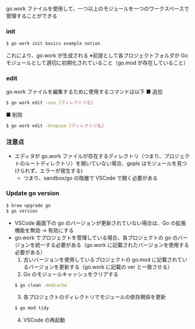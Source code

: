 go.work ファイルを使用して、一つ以上のモジュールを一つのワークスペースで管理することができる

### init

```bash
$ go work init basics example notion
```

これにより、go.work が生成される
※前提として各プロジェクトフォルダが Go モジュールとして適切に初期化されていること（go.mod が存在していること）

### edit

go.work ファイルを編集するために使用するコマンドは以下
■ 追加

```bash
$ go work edit -use [ディレクトリ名]
```

■ 削除

```bash
$ go work edit -dropuse [ディレクトリ名]
```

### 注意点

- エディタが go.work ファイルが存在するディレクトリ（つまり、プロジェクトのルートディレクトリ）を開いていない場合、gopls はモジュールを見つけられず、エラーが発生する)
  - つまり、sandbox/go の階層で VSCode で開く必要がある

### Update go version

```bash
$ brew upgrade go
$ go version
```

- VSCode 画面下の go のバージョンが更新されていない場合は、Go の拡張機能を無効 → 有効にする
- go.work でプロジェクトを管理している場合、各プロジェクトの go のバージョンを統一する必要がある（go.work に記載されたバージョンを使用する必要がある）
  1. 古いバージョンを使用しているプロジェクトの go.mod に記載されているバージョンを更新する（go.work に記載の ver と一致させる）
  2. Go のモジュールキャッシュをクリアする
  ```bash
  $ go clean -modcache
  ```
  3. 各プロジェクトのディレクトリでモジュールの依存関係を更新
  ```bash
  $ go mod tidy
  ```
  4. VSCode の再起動

